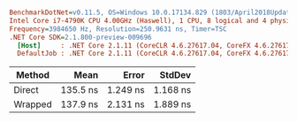 ``` ini

BenchmarkDotNet=v0.11.5, OS=Windows 10.0.17134.829 (1803/April2018Update/Redstone4)
Intel Core i7-4790K CPU 4.00GHz (Haswell), 1 CPU, 8 logical and 4 physical cores
Frequency=3984650 Hz, Resolution=250.9631 ns, Timer=TSC
.NET Core SDK=2.1.800-preview-009696
  [Host]     : .NET Core 2.1.11 (CoreCLR 4.6.27617.04, CoreFX 4.6.27617.02), 64bit RyuJIT
  DefaultJob : .NET Core 2.1.11 (CoreCLR 4.6.27617.04, CoreFX 4.6.27617.02), 64bit RyuJIT


```
|  Method |     Mean |    Error |   StdDev |
|-------- |---------:|---------:|---------:|
|  Direct | 135.5 ns | 1.249 ns | 1.168 ns |
| Wrapped | 137.9 ns | 2.131 ns | 1.889 ns |
